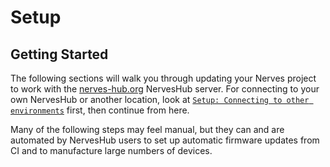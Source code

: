 # Setup

## Getting Started

The following sections will walk you through updating your Nerves project to work with the [nerves-hub.org](https://nerves-hub.org) NervesHub server. For connecting to your own NervesHub or another location, look at [`Setup: Connecting to other environments`](connecting-other-envs.md) first, then continue from here.

Many of the following steps may feel manual, but they can and are automated by NervesHub users to set up automatic firmware updates from CI and to manufacture large numbers of devices.
